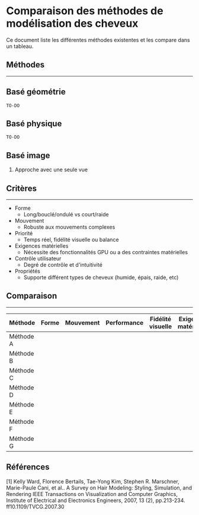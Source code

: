 # Comparaison des méthodes de modélisation des cheveux
Ce document liste les différentes méthodes existentes et les compare dans un tableau.
## Méthodes
---
## Basé géométrie
    TO-DO
## Basé physique
    TO-DO
## Basé image
1. Approche avec une seule vue


## Critères
---
- Forme
    - Long/bouclé/ondulé vs court/raide 
- Mouvement
    - Robuste aux mouvements complexes
- Priorité
    - Temps réel, fidélité visuelle ou balance
- Exigences matérielles
    - Nécessite des fonctionnalités GPU ou a des contraintes matérielles
- Contrôle utilisateur
    - Degré de contrôle et d'intuitivité
- Propriétés
    - Supporte différent types de cheveux (humide, épais, raide, etc)

## Comparaison
---
| Méthode | Forme | Mouvement | Performance | Fidélité visuelle | Exigences matérielles | Contrôle utilisateur | Propriétés |
| ----------- | ----------- | ----------- | ----------- | ----------- | ----------- | ----------- | ----------- |
| Méthode A |  |  |  |  |
| Méthode B |  |   |  |  |
| Méthode C |  |   |  |  |
| Méthode D |  |   |  |  |
| Méthode E |  |   |  |  |
| Méthode F |  |   |  |  |
| Méthode G |  |   |  |  |

## Références
<a id="1">[1]</a> 
Kelly Ward, Florence Bertails, Tae-Yong Kim, Stephen R. Marschner, Marie-Paule Cani, et al.. A Survey on Hair Modeling: Styling, Simulation, and Rendering IEEE Transactions on Visualization and Computer Graphics, Institute of Electrical and Electronics Engineers, 2007, 13 (2), pp.213-234.
ff10.1109/TVCG.2007.30
